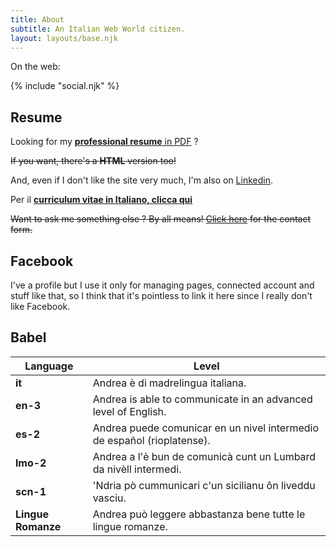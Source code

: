 ```yaml
---
title: About
subtitle: An Italian Web World citizen.
layout: layouts/base.njk
---
```


On the web:

{% include "social.njk" %}

## Resume

Looking for my [**professional resume** in PDF](https://andreacorinti.github.io/cv-eng.pdf) ?

<del>If you want, there's a **HTML** version too!</del>

And, even if I don't like the site very much, I'm also on [Linkedin](https://www.linkedin.com/in/andrea-corinti/).

Per il [**curriculum vitae in Italiano, clicca qui**](https://andreacorinti.github.io/cv-it.pdf)

<del>Want to ask me something else ? By all means! [Click here](/contact/) for the contact form.</del>

## Facebook

I've a profile but I use it only for managing pages, connected account and stuff like that, so I think that it's pointless to link it here since I really don't like Facebook.

## Babel

| Language       | Level                                                                   |
|----------------|-------------------------------------------------------------------------|
| **it**             | Andrea è di madrelingua italiana.                                       |
| **en-3**           | Andrea is able to communicate in an advanced level of English.          |
| **es-2**           | Andrea puede comunicar en un nivel intermedio de español (rioplatense). |
| **lmo-2**          | Andrea a l'è bun de comunicà cunt un Lumbard da nivèll intermedi.       |
| **scn-1**          | 'Ndria pò cummunicari c'un sicilianu ôn liveddu vasciu.                 |
| **Lingue Romanze** | Andrea può leggere abbastanza bene tutte le lingue romanze.              |
